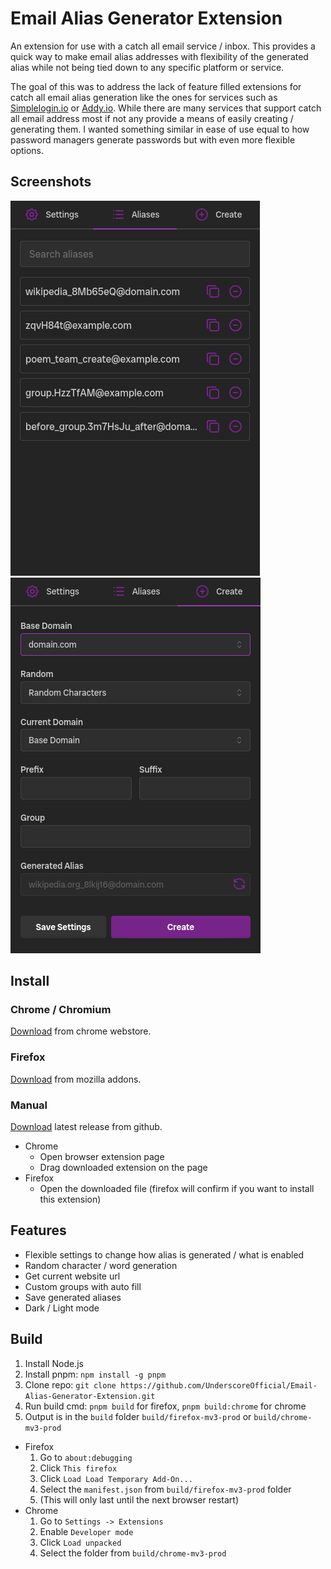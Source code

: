 # Email Alias Generator Extension

An extension for use with a catch all email service / inbox. This provides a quick way to make email alias
addresses with flexibility of the generated alias while not being tied down to any specific platform or service.

The goal of this was to address the lack of feature filled extensions for catch all email alias generation like the 
ones for services such as [Simplelogin.io](https://simplelogin.io/) or [Addy.io](https://addy.io/). While there are 
many services that support catch all email address most if not any provide a means of easily creating / generating them.
I wanted something similar in ease of use equal to how password managers generate passwords but with even more flexible options.

## Screenshots

![Alias](./assets/alias-page.png)
![Create](./assets/create-page.png)

## Install

### Chrome / Chromium
[Download](https://chromewebstore.google.com) from chrome webstore.

### Firefox
[Download](https://addons.mozilla.org) from mozilla addons.

### Manual
[Download](https://github.com/UnderscoreOfficial/Email-Alias-Generator-Extension) latest release from github.

- Chrome
    - Open browser extension page
    - Drag downloaded extension on the page
- Firefox
    - Open the downloaded file (firefox will confirm if you want to install this extension)

## Features
- Flexible settings to change how alias is generated / what is enabled
- Random character / word generation
- Get current website url
- Custom groups with auto fill
- Save generated aliases
- Dark / Light mode

## Build

1. Install Node.js
2. Install pnpm: `npm install -g pnpm`
3. Clone repo: `git clone https://github.com/UnderscoreOfficial/Email-Alias-Generator-Extension.git`
4. Run build cmd: `pnpm build` for firefox, `pnpm build:chrome` for chrome
5. Output is in the `build` folder `build/firefox-mv3-prod` or `build/chrome-mv3-prod`

- Firefox
    1. Go to `about:debugging`
    2. Click `This firefox`
    3. Click `Load Load Temporary Add-On...`
    4. Select the `manifest.json` from `build/firefox-mv3-prod` folder
    5. (This will only last until the next browser restart)
- Chrome
    1. Go to `Settings -> Extensions`
    2. Enable `Developer mode`
    3. Click `Load unpacked`
    4. Select the folder from `build/chrome-mv3-prod`
